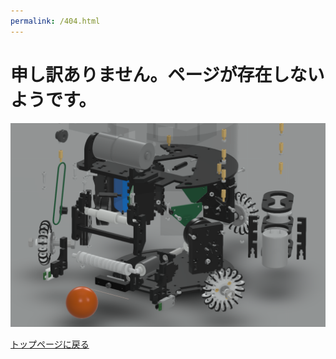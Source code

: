 ```yaml
---
permalink: /404.html
---
```


# 申し訳ありません。ページが存在しないようです。

![](./images/separation.png)

[トップページに戻る](./README.md)